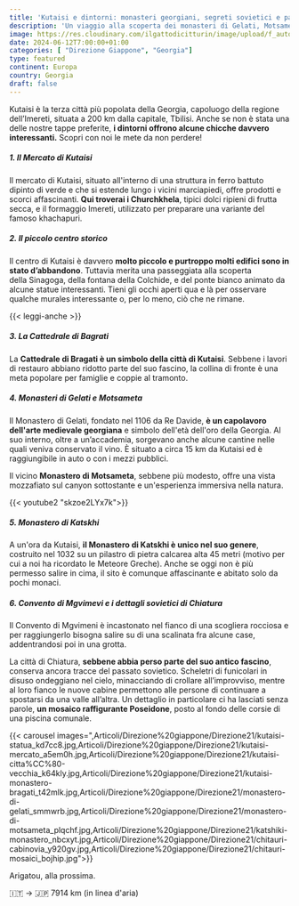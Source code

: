 ```yaml
---
title: 'Kutaisi e dintorni: monasteri georgiani, segreti sovietici e panorami mozzafiato'
description: 'Un viaggio alla scoperta dei monasteri di Gelati, Motsameta e Katskhi, della Cattedrale di Bagrati e dei tesori nascosti di Chiatura, tra echi sovietici e panorami mozzafiato.'
image: https://res.cloudinary.com/ilgattodicitturin/image/upload/f_auto,q_auto,w_800,dpr_auto/v1713011125/Articoli/Direzione%20giappone/Direzione21/cabinovia-abbandonata_jez808.jpg
date: 2024-06-12T7:00:00+01:00
categories: [ "Direzione Giappone", "Georgia"]
type: featured  
continent: Europa
country: Georgia 
draft: false
---
```


Kutaisi è la terza città più popolata della Georgia, capoluogo della regione dell’Imereti, situata a 200 km dalla capitale, Tbilisi. 
Anche se non è stata una delle nostre tappe preferite, **i dintorni offrono alcune chicche davvero interessanti.** 
Scopri con noi le mete da non perdere!

##### 1. Il Mercato di Kutaisi
Il mercato di Kutaisi, situato all'interno di una struttura in ferro battuto dipinto di verde e che si estende lungo i vicini marciapiedi, offre prodotti e scorci affascinanti. **Qui troverai i Churchkhela**, tipici dolci ripieni di frutta secca, e il formaggio Imereti, utilizzato per preparare una variante del famoso khachapuri. 

##### 2. Il piccolo centro storico
Il centro di Kutaisi è davvero **molto piccolo e purtroppo molti edifici sono in stato d’abbandono**. Tuttavia merita una passeggiata alla scoperta della Sinagoga, della fontana della Colchide, e del ponte bianco animato da alcune statue interessanti. Tieni gli occhi aperti qua e là per osservare qualche murales interessante o, per lo meno, ciò che ne rimane. 

{{< leggi-anche >}}

##### 3. La Cattedrale di Bagrati
La **Cattedrale di Bragati è un simbolo della città di Kutaisi**. Sebbene i lavori di restauro abbiano ridotto parte del suo fascino, la collina di fronte è una meta popolare per famiglie e coppie al tramonto.

##### 4. Monasteri di Gelati e Motsameta
Il Monastero di Gelati, fondato nel 1106 da Re Davide, **è un capolavoro dell'arte medievale georgiana** e simbolo dell'età dell'oro della Georgia. Al suo interno, oltre a un’accademia, sorgevano anche alcune cantine nelle quali veniva conservato il vino.
È situato a circa 15 km da Kutaisi ed è raggiungibile in auto o con i mezzi pubblici. 

Il vicino **Monastero di Motsameta**, sebbene più modesto, offre una vista mozzafiato sul canyon sottostante e un'esperienza immersiva nella natura.

{{< youtube2 "skzoe2LYx7k">}}

##### 5. Monastero di Katskhi
A un'ora da Kutaisi, **il Monastero di Katskhi è unico nel suo genere**, costruito nel 1032 su un pilastro di pietra calcarea alta 45 metri (motivo per cui a noi ha ricordato le Meteore Greche). Anche se oggi non è più permesso salire in cima, il sito è comunque affascinante e abitato solo da pochi monaci.

##### 6. Convento di Mgvimevi e i dettagli sovietici di Chiatura 
Il Convento di Mgvimeni è incastonato nel fianco di una scogliera rocciosa e per raggiungerlo bisogna salire su di una scalinata fra alcune case, addentrandosi poi in una grotta.

La città di Chiatura, **sebbene abbia perso parte del suo antico fascino**, conserva ancora tracce del passato sovietico. Scheletri di funicolari in disuso ondeggiano nel cielo, minacciando di crollare all’improvviso, mentre al loro fianco le nuove cabine permettono alle persone di continuare a spostarsi da una valle all’altra. Un dettaglio in particolare ci ha lasciati senza parole, **un mosaico raffigurante Poseidone**, posto al fondo delle corsie di una piscina comunale.

{{< carousel images=",Articoli/Direzione%20giappone/Direzione21/kutaisi-statua_kd7cc8.jpg,Articoli/Direzione%20giappone/Direzione21/kutaisi-mercato_a5em0h.jpg,Articoli/Direzione%20giappone/Direzione21/kutaisi-citta%CC%80-vecchia_k64kly.jpg,Articoli/Direzione%20giappone/Direzione21/kutaisi-monastero-bragati_t42mlk.jpg,Articoli/Direzione%20giappone/Direzione21/monastero-di-gelati_smmwrb.jpg,Articoli/Direzione%20giappone/Direzione21/monastero-di-motsameta_plqchf.jpg,Articoli/Direzione%20giappone/Direzione21/katshiki-monastero_nbcxyt.jpg,Articoli/Direzione%20giappone/Direzione21/chitauri-cabinovia_y920gv.jpg,Articoli/Direzione%20giappone/Direzione21/chitauri-mosaici_bojhip.jpg">}} 

Arigatou, alla prossima.

🇮🇹 → 🇯🇵 7914 km (in linea d'aria)

